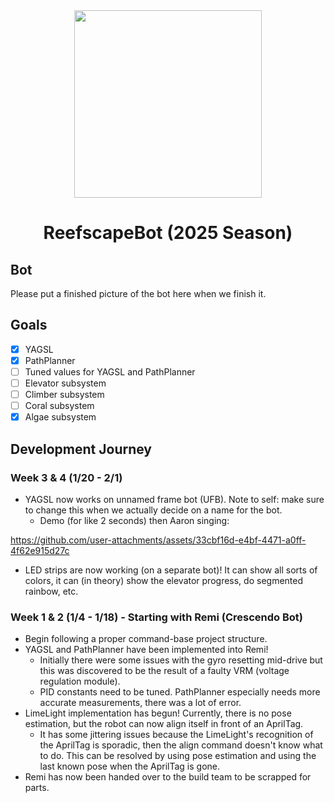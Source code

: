 <div align="center">  
  <img height="300" src="https://info.firstinspires.org/hs-fs/hubfs/2025%20Season/Season%20Assets/FIRST_DIVE-reefscape-PatchLogo.png?width=283&height=343&name=FIRST_DIVE-reefscape-PatchLogo.png"  />
  <br>
  <h1>ReefscapeBot (2025 Season)</h1>
</div>

## Bot
Please put a finished picture of the bot here when we finish it.

## Goals
- [X] YAGSL
- [X] PathPlanner
- [ ] Tuned values for YAGSL and PathPlanner
- [ ] Elevator subsystem
- [ ] Climber subsystem
- [ ] Coral subsystem
- [X] Algae subsystem

## Development Journey

### Week 3 & 4 (1/20 - 2/1)
* YAGSL now works on unnamed frame bot (UFB). Note to self: make sure to change this when we actually decide on a name for the bot.
  * Demo (for like 2 seconds) then Aaron singing:
  
https://github.com/user-attachments/assets/33cbf16d-e4bf-4471-a0ff-4f62e915d27c

* LED strips are now working (on a separate bot)! It can show all sorts of colors, it can (in theory) show the elevator progress, do segmented rainbow, etc.

### Week 1 & 2 (1/4 - 1/18) - Starting with Remi (Crescendo Bot)
* Begin following a proper command-base project structure.
* YAGSL and PathPlanner have been implemented into Remi!
  * Initially there were some issues with the gyro resetting mid-drive but this was discovered to be the result of a faulty VRM (voltage regulation module).
  * PID constants need to be tuned. PathPlanner especially needs more accurate measurements, there was a lot of error.
* LimeLight implementation has begun! Currently, there is no pose estimation, but the robot can now align itself in front of an AprilTag.
  * It has some jittering issues because the LimeLight's recognition of the AprilTag is sporadic, then the align command doesn't know what to do. This can be resolved by using pose estimation and using the last known pose when the AprilTag is gone.
* Remi has now been handed over to the build team to be scrapped for parts.
